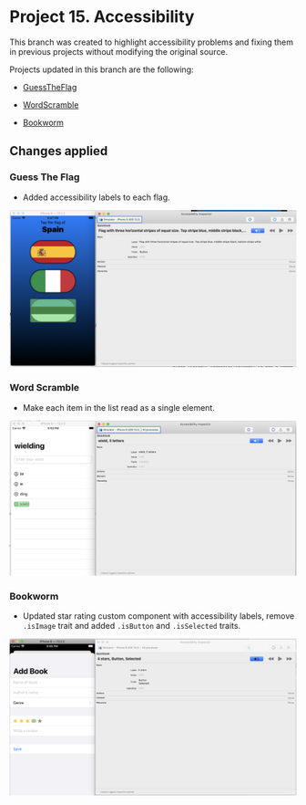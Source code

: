 
# Project 15. Accessibility

This branch was created to highlight accessibility problems and fixing them in previous projects without modifying the original source.

Projects updated in this branch are the following:

- [GuessTheFlag](GuesstheFlag)

- [WordScramble](WordScramble)

- [Bookworm](Bookworm)

## Changes applied

### Guess The Flag

- Added accessibility labels to each flag.

<p align="center"><img src="img/guess-the-flag.png"></p>

### Word Scramble

- Make each item in the list read as a single element. 

<p align="center"><img src="img/word-scramble.png"></p>

### Bookworm

- Updated star rating custom component with accessibility labels, remove `.isImage` trait and added `.isButton` and `.isSelected` traits.

<p align="center"><img src="img/bookworm.png"></p>
